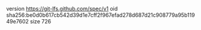 version https://git-lfs.github.com/spec/v1
oid sha256:be0d0b617cb542d39d1e7cff2f967efad278d687d21c908779a95b11949e7602
size 726
